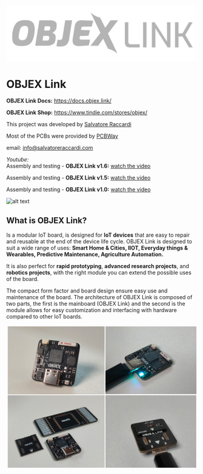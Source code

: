 ![alt text](https://github.com/salvatoreraccardi/OBJEX_LINK/blob/main/dir/OBJEX-LINK_logov2.png)
# OBJEX Link 

**OBJEX Link Docs:** https://docs.objex.link/

**OBJEX Link Shop:** https://www.tindie.com/stores/objex/

This project was developed by [Salvatore Raccardi](https://www.instagram.com/salvatore.raccardi/)

Most of the PCBs were provided by [PCBWay](https://www.pcbway.com/)

email: info@salvatoreraccardi.com  

*Youtube:* <br />
Assembly and testing - **OBJEX Link v1.6:** [watch the video](https://www.youtube.com/watch?v=o9e5-9o4egI)

Assembly and testing - **OBJEX Link v1.5:** [watch the video](https://www.youtube.com/watch?v=wx3dR2j1C28)

Assembly and testing - **OBJEX Link v1.0:** [watch the video](https://www.youtube.com/watch?v=_4CofqktS38)

![alt text](https://media.giphy.com/media/dOVpV5HhJFUvPZF3In/giphy.gif)

## What is OBJEX Link?
Is a modular IoT board, is designed for **IoT devices** that are easy to repair and reusable at the end of the device life cycle. 
OBJEX Link is designed to suit a wide range of uses: **Smart Home & Cities, IIOT, Everyday things & Wearables, Predictive Maintenance, Agriculture Automation.**

It is also perfect for **rapid prototyping**, **advanced research projects**, and **robotics projects**, with the right module you can extend the possible uses of the board.

The compact form factor and board design ensure easy use and maintenance of the board. The architecture of OBJEX Link is composed of two parts, the first is the mainboard (OBJEX Link) and the second is the module allows for easy customization and interfacing with hardware compared to other IoT boards.

![alt text](https://github.com/salvatoreraccardi/OBJEX_LINK/blob/main/dir/1.png)
